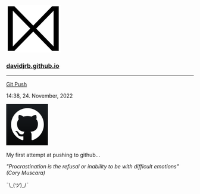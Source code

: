 ![Alt Text](https://raw.githubusercontent.com/davidjrb/davidjrb.github.io/master/images/D.svg)

### [davidjrb.github.io](#)

---

[Git Push](#)

14:38, 24. November, 2022

![test](https://raw.githubusercontent.com/davidjrb/davidjrb.github.io/master/images/bwghxs.png)

My first attempt at pushing to github...

_"Procrastination is the refusal or inability to be with difficult emotions" (Cory Muscara)_
  
¯\\\_(ツ)\_/¯
